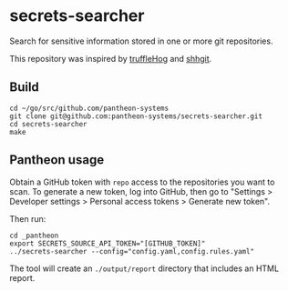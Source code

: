# secrets-searcher

Search for sensitive information stored in one or more git repositories.

This repository was inspired by [truffleHog](https://github.com/trufflesecurity/truffleHog) and [shhgit](https://github.com/eth0izzle/shhgit).

## Build

```shell script
cd ~/go/src/github.com/pantheon-systems
git clone git@github.com:pantheon-systems/secrets-searcher.git
cd secrets-searcher
make
```

## Pantheon usage

Obtain a GitHub token with `repo` access to the repositories you want to scan. To generate a new token, log into
GitHub, then go to "Settings > Developer settings > Personal access tokens > Generate new token".

Then run:

```shell script
cd _pantheon
export SECRETS_SOURCE_API_TOKEN="[GITHUB_TOKEN]"
../secrets-searcher --config="config.yaml,config.rules.yaml"
```

The tool will create an `./output/report` directory that includes an HTML report.
